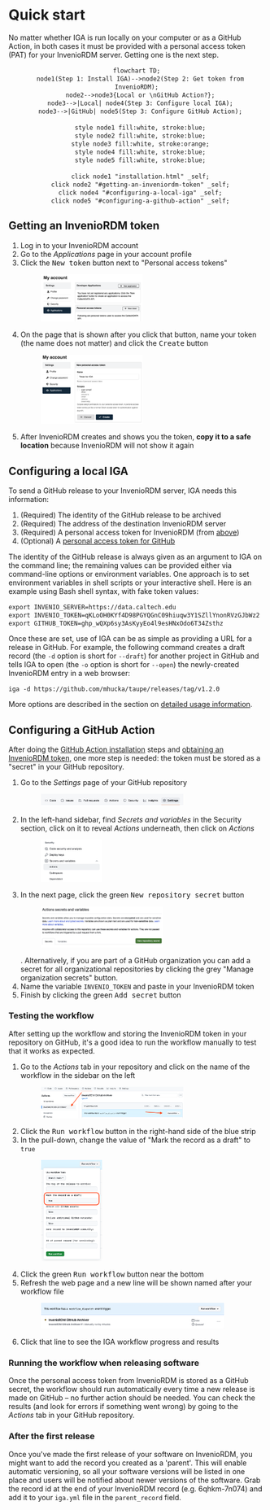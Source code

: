 # Quick start

No matter whether IGA is run locally on your computer or as a GitHub Action, in both cases it must be provided with a personal access token (PAT) for your InvenioRDM server. Getting one is the next step.

<div align="center">

```{mermaid}
flowchart TD;
  node1(Step 1: Install IGA)-->node2(Step 2: Get token from InvenioRDM);
  node2-->node3{Local or \nGitHub Action?};
  node3-->|Local| node4(Step 3: Configure local IGA);
  node3-->|GitHub| node5(Step 3: Configure GitHub Action);

  style node1 fill:white, stroke:blue;
  style node2 fill:white, stroke:blue;
  style node3 fill:white, stroke:orange;
  style node4 fill:white, stroke:blue;
  style node5 fill:white, stroke:blue;

  click node1 "installation.html" _self;
  click node2 "#getting-an-inveniordm-token" _self;
  click node4 "#configuring-a-local-iga" _self;
  click node5 "#configuring-a-github-action" _self;
```

</div>


## Getting an InvenioRDM token

1. Log in to your InvenioRDM account
2. Go to the _Applications_ page in your account profile
3. Click the <kbd>New token</kbd> button next to "Personal access tokens"<figure><img src="_static/media/get-invenio-pat.png" width="50%"></figure>
4. On the page that is shown after you click that button, name your token (the name does not matter) and click the <kbd>Create</kbd> button<figure><img src="_static/media/new-pat.png" width="50%"></figure>
5. After InvenioRDM creates and shows you the token, **copy it to a safe location** because InvenioRDM will not show it again

## Configuring a local IGA

To send a GitHub release to your InvenioRDM server, IGA needs this information:
1. (Required) The identity of the GitHub release to be archived
2. (Required) The address of the destination InvenioRDM server
3. (Required) A personal access token for InvenioRDM (from [above](#getting-an-inveniordm-token))
4. (Optional) A [personal access token for GitHub](https://docs.github.com/en/enterprise-server@3.4/authentication/keeping-your-account-and-data-secure/creating-a-personal-access-token)

The identity of the GitHub release is always given as an argument to IGA on the command line; the remaining values can be provided either via command-line options or environment variables. One approach is to set environment variables in shell scripts or your interactive shell. Here is an example using Bash shell syntax, with fake token values:
```shell
export INVENIO_SERVER=https://data.caltech.edu
export INVENIO_TOKEN=qKLoOH0KYf4D98PGYQGnC09hiuqw3Y1SZllYnonRVzGJbWz2
export GITHUB_TOKEN=ghp_wQXp6sy3AsKyyEo4l9esHNxOdo6T34Zsthz
```

Once these are set, use of IGA can be as simple as providing a URL for a release in GitHub. For example, the following command creates a draft record (the `-d` option is short for `--draft`) for another project in GitHub and tells IGA to open (the `-o` option is short for `--open`) the newly-created InvenioRDM entry in a web browser:
```shell
iga -d https://github.com/mhucka/taupe/releases/tag/v1.2.0
```

More options are described in the section on [detailed usage information](cli-usage.md).


## Configuring a GitHub Action

After doing the [GitHub Action installation](installation.md) steps and [obtaining an InvenioRDM token](#getting-an-inveniordm-token), one more step is needed: the token must be stored as a "secret" in your GitHub repository.

1. Go to the _Settings_ page of your GitHub repository <figure><img src="_static/media/github-tabs.png" width="70%"></figure>
2. In the left-hand sidebar, find _Secrets and variables_ in the Security section, click on it to reveal _Actions_ underneath, then click on _Actions_<figure><img src="_static/media/github-sidebar-secrets.png" width="30%"></figure>
3. In the next page, click the green <kbd>New repository secret</kbd> button<figure><img src="_static/media/github-secrets.png" width="60%"></figure>. Alternatively, if you are part of a GitHub organization you can add a secret for all organizational repositories by clicking the grey "Manage organization secrets" button.
4. Name the variable `INVENIO_TOKEN` and paste in your InvenioRDM token
5. Finish by clicking the green <kbd>Add secret</kbd> button

### Testing the workflow

After setting up the workflow and storing the InvenioRDM token in your repository on GitHub, it's a good idea to run the workflow manually to test that it works as expected.

1. Go to the _Actions_ tab in your repository and click on the name of the workflow in the sidebar on the left<figure><img src="_static/media/github-run-workflow.png" width="70%"></figure>
2. Click the <kbd>Run workflow</kbd> button in the right-hand side of the blue strip
3. In the pull-down, change the value of "Mark the record as a draft" to `true`<figure><img src="_static/media/github-workflow-options-circled.png" width="30%"></figure>
4. Click the green <kbd>Run workflow</kbd> button near the bottom
5. Refresh the web page and a new line will be shown named after your workflow file<figure><img src="_static/media/github-running-workflow.png" width="90%"></figure>
6. Click that line to see the IGA workflow progress and results


### Running the workflow when releasing software

Once the personal access token from InvenioRDM is stored as a GitHub secret, the workflow should run automatically every time a new release is made on GitHub &ndash; no further action should be needed. You can check the results (and look for errors if something went wrong) by going to the _Actions_ tab in your GitHub repository.

### After the first release

Once you've made the first release of your software on InvenioRDM, you might want to add the record you created as a 'parent'. This will enable automatic versioning, so all your software versions will be listed in one place and users will be notified about newer versions of the software. Grab the record id at the end of your InvenioRDM record (e.g. 6qhkm-7n074) and add it to your `iga.yml` file in the `parent_record` field.
